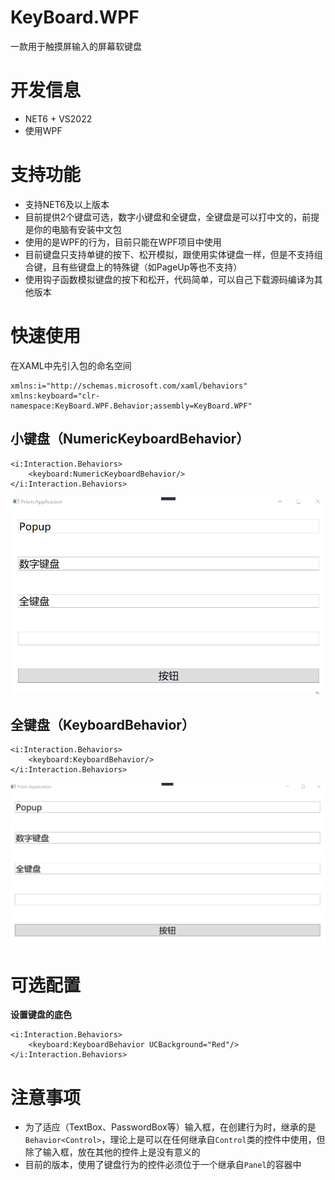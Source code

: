 # KeyBoard.WPF

一款用于触摸屏输入的屏幕软键盘

# 开发信息

- NET6 + VS2022
- 使用WPF



# 支持功能

- 支持NET6及以上版本
- 目前提供2个键盘可选，数字小键盘和全键盘，全键盘是可以打中文的，前提是你的电脑有安装中文包
- 使用的是WPF的行为，目前只能在WPF项目中使用
- 目前键盘只支持单键的按下、松开模拟，跟使用实体键盘一样，但是不支持组合键，且有些键盘上的特殊键（如PageUp等也不支持）
- 使用钩子函数模拟键盘的按下和松开，代码简单，可以自己下载源码编译为其他版本

# 快速使用

在XAML中先引入包的命名空间

```xaml
xmlns:i="http://schemas.microsoft.com/xaml/behaviors"
xmlns:keyboard="clr-namespace:KeyBoard.WPF.Behavior;assembly=KeyBoard.WPF"
```



## 小键盘（NumericKeyboardBehavior）

```xaml
<i:Interaction.Behaviors>
    <keyboard:NumericKeyboardBehavior/>
</i:Interaction.Behaviors>
```

![数字键盘](Image/数字键盘.gif)

## 全键盘（KeyboardBehavior）

```xaml
<i:Interaction.Behaviors>
    <keyboard:KeyboardBehavior/>
</i:Interaction.Behaviors>
```

![全键盘](Image/全键盘.gif)


# 可选配置

**设置键盘的底色**

```xaml
<i:Interaction.Behaviors>
    <keyboard:KeyboardBehavior UCBackground="Red"/>
</i:Interaction.Behaviors>
```


# 注意事项

- 为了适应（TextBox、PasswordBox等）输入框，在创建行为时，继承的是`Behavior<Control>`，理论上是可以在任何继承自`Control`类的控件中使用，但除了输入框，放在其他的控件上是没有意义的
- 目前的版本，使用了键盘行为的控件必须位于一个继承自`Panel`的容器中